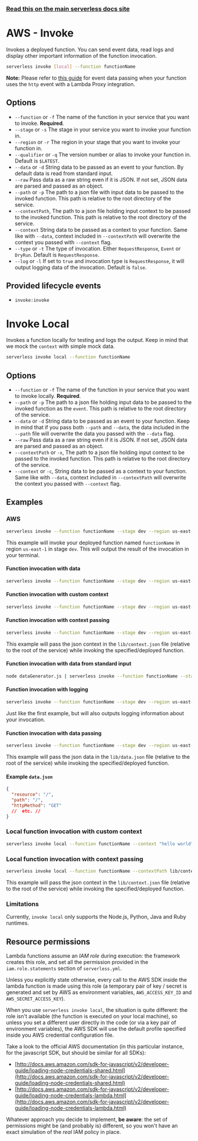 <!--
title: Serverless Framework Commands - AWS Lambda - Invoke
menuText: invoke
menuOrder: 8
description: Invoke an AWS Lambda Function using the Serverless Framework
layout: Doc
-->

<!-- DOCS-SITE-LINK:START automatically generated  -->

### [Read this on the main serverless docs site](https://www.serverless.com/framework/docs/providers/aws/cli-reference/invoke)

<!-- DOCS-SITE-LINK:END -->

# AWS - Invoke

Invokes a deployed function. You can send event data, read logs and display other important information of the function invocation.

```bash
serverless invoke [local] --function functionName
```

**Note:** Please refer to [this guide](https://docs.aws.amazon.com/apigateway/latest/developerguide/api-gateway-set-up-simple-proxy.html#api-gateway-simple-proxy-for-lambda-input-format) for event data passing when your function uses the `http` event with a Lambda Proxy integration.

## Options

- `--function` or `-f` The name of the function in your service that you want to invoke. **Required**.
- `--stage` or `-s` The stage in your service you want to invoke your function in.
- `--region` or `-r` The region in your stage that you want to invoke your function in.
- `--qualifier` or `-q` The version number or alias to invoke your function in. Default is `$LATEST`.
- `--data` or `-d` String data to be passed as an event to your function. By default data is read from standard input.
- `--raw` Pass data as a raw string even if it is JSON. If not set, JSON data are parsed and passed as an object.
- `--path` or `-p` The path to a json file with input data to be passed to the invoked function. This path is relative to the root directory of the service.
- `--contextPath`, The path to a json file holding input context to be passed to the invoked function. This path is relative to the root directory of the service.
- `--context` String data to be passed as a context to your function. Same like with `--data`, context included in `--contextPath` will overwrite the context you passed with `--context` flag.
- `--type` or `-t` The type of invocation. Either `RequestResponse`, `Event` or `DryRun`. Default is `RequestResponse`.
- `--log` or `-l` If set to `true` and invocation type is `RequestResponse`, it will output logging data of the invocation. Default is `false`.

## Provided lifecycle events

- `invoke:invoke`

# Invoke Local

Invokes a function locally for testing and logs the output. Keep in mind that we mock the `context` with simple mock data.

```bash
serverless invoke local --function functionName
```

## Options

- `--function` or `-f` The name of the function in your service that you want to invoke locally. **Required**.
- `--path` or `-p` The path to a json file holding input data to be passed to the invoked function as the `event`. This path is relative to the
  root directory of the service.
- `--data` or `-d` String data to be passed as an event to your function. Keep in mind that if you pass both `--path` and `--data`, the data included in the `--path` file will overwrite the data you passed with the `--data` flag.
- `--raw` Pass data as a raw string even if it is JSON. If not set, JSON data are parsed and passed as an object.
- `--contextPath` or `-x`, The path to a json file holding input context to be passed to the invoked function. This path is relative to the root directory of the service.
- `--context` or `-c`, String data to be passed as a context to your function. Same like with `--data`, context included in `--contextPath` will overwrite the context you passed with `--context` flag.

## Examples

### AWS

```bash
serverless invoke --function functionName --stage dev --region us-east-1
```

This example will invoke your deployed function named `functionName` in region `us-east-1` in stage `dev`. This will
output the result of the invocation in your terminal.

#### Function invocation with data

```bash
serverless invoke --function functionName --stage dev --region us-east-1 --data "hello world"
```

#### Function invocation with custom context

```bash
serverless invoke --function functionName --stage dev --region us-east-1 --context "hello world"
```

#### Function invocation with context passing

```bash
serverless invoke --function functionName --stage dev --region us-east-1 --contextPath lib/context.json
```

This example will pass the json context in the `lib/context.json` file (relative to the root of the service) while invoking the specified/deployed function.

#### Function invocation with data from standard input

```bash
node dataGenerator.js | serverless invoke --function functionName --stage dev --region us-east-1
```

#### Function invocation with logging

```bash
serverless invoke --function functionName --stage dev --region us-east-1 --log
```

Just like the first example, but will also outputs logging information about your invocation.

#### Function invocation with data passing

```bash
serverless invoke --function functionName --stage dev --region us-east-1 --path lib/data.json
```

This example will pass the json data in the `lib/data.json` file (relative to the root of the service) while invoking
the specified/deployed function.

#### Example `data.json`

```json
{
  "resource": "/",
  "path": "/",
  "httpMethod": "GET"
  //  etc. //
}
```

### Local function invocation with custom context

```bash
serverless invoke local --function functionName --context "hello world"
```

### Local function invocation with context passing

```bash
serverless invoke local --function functionName --contextPath lib/context.json
```

This example will pass the json context in the `lib/context.json` file (relative to the root of the service) while invoking the specified/deployed function.

### Limitations

Currently, `invoke local` only supports the Node.js, Python, Java and Ruby runtimes.

## Resource permissions

Lambda functions assume an _IAM role_ during execution: the framework creates this role, and set all the permission provided in the `iam.role.statements` section of `serverless.yml`.

Unless you explicitly state otherwise, every call to the AWS SDK inside the lambda function is made using this role (a temporary pair of key / secret is generated and set by AWS as environment variables, `AWS_ACCESS_KEY_ID` and `AWS_SECRET_ACCESS_KEY`).

When you use `serverless invoke local`, the situation is quite different: the role isn't available (the function is executed on your local machine), so unless you set a different user directly in the code (or via a key pair of environment variables), the AWS SDK will use the default profile specified inside you AWS credential configuration file.

Take a look to the official AWS documentation (in this particular instance, for the javascript SDK, but should be similar for all SDKs):

- [http://docs.aws.amazon.com/sdk-for-javascript/v2/developer-guide/loading-node-credentials-shared.html](http://docs.aws.amazon.com/sdk-for-javascript/v2/developer-guide/loading-node-credentials-shared.html)
- [http://docs.aws.amazon.com/sdk-for-javascript/v2/developer-guide/loading-node-credentials-lambda.html](http://docs.aws.amazon.com/sdk-for-javascript/v2/developer-guide/loading-node-credentials-lambda.html)

Whatever approach you decide to implement, **be aware**: the set of permissions might be (and probably is) different, so you won't have an exact simulation of the _real_ IAM policy in place.
